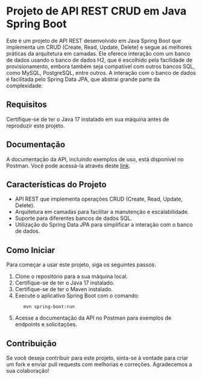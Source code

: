# Projeto de API REST CRUD em Java Spring Boot

Este é um projeto de API REST desenvolvido em Java Spring Boot que implementa um CRUD (Create, Read, Update, Delete) e segue as melhores práticas da arquitetura em camadas. Ele oferece interação com um banco de dados usando o banco de dados H2, que é escolhido pela facilidade de provisionamento, embora também seja compatível com outros bancos SQL, como MySQL, PostgreSQL, entre outros. A interação com o banco de dados é facilitada pelo Spring Data JPA, que abstrai grande parte da complexidade.

## Requisitos

Certifique-se de ter o Java 17 instalado em sua máquina antes de reproduzir este projeto.

## Documentação

A documentação da API, incluindo exemplos de uso, está disponível no Postman. Você pode acessá-la através deste [link](https://www.postman.com/mrdev-team-corp/workspace/publicworkspace/collection/13158450-05e84ab4-ffff-44d1-b92a-634ebc951ea3?action=share&creator=13158450).

## Características do Projeto

- API REST que implementa operações CRUD (Create, Read, Update, Delete).
- Arquitetura em camadas para facilitar a manutenção e escalabilidade.
- Suporte para diferentes bancos de dados SQL.
- Utilização do Spring Data JPA para simplificar a interação com o banco de dados.

## Como Iniciar

Para começar a usar este projeto, siga os seguintes passos:

1. Clone o repositório para a sua máquina local.
2. Certifique-se de ter o Java 17 instalado.
3. Certifique-se de ter o Maven instalado.
4. Execute o aplicativo Spring Boot com o comando:
   ```
      mvn spring-boot:run
   ```
6. Acesse a documentação da API no Postman para exemplos de endpoints e solicitações.

## Contribuição

Se você deseja contribuir para este projeto, sinta-se à vontade para criar um fork e enviar pull requests com melhorias e correções. Agradecemos a sua colaboração!

